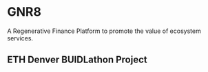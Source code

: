 # GNR8

A Regenerative Finance Platform to promote the value of ecosystem services.

## ETH Denver BUIDLathon Project

